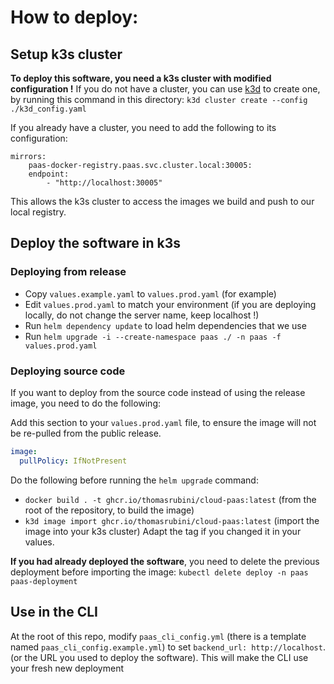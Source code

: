 # How to deploy:

## Setup k3s cluster
**To deploy this software, you need a k3s cluster with modified configuration !** 
If you do not have a cluster, you can use [k3d](https://k3d.io) to create one, by running this command in this directory: `k3d cluster create --config ./k3d_config.yaml`

If you already have a cluster, you need to add the following to its configuration:
```
mirrors:
    paas-docker-registry.paas.svc.cluster.local:30005:
    endpoint:
        - "http://localhost:30005"
```
This allows the k3s cluster to access the images we build and push to our local registry.

## Deploy the software in k3s

### Deploying from release
- Copy `values.example.yaml` to `values.prod.yaml` (for example)
- Edit `values.prod.yaml` to match your environment (if you are deploying locally, do not change the server name, keep localhost !)
- Run `helm dependency update` to load helm dependencies that we use
- Run `helm upgrade -i --create-namespace paas ./ -n paas -f values.prod.yaml`

### Deploying source code
If you want to deploy from the source code instead of using the release image, you need to do the following:

Add this section to your `values.prod.yaml` file, to ensure the image will not be re-pulled from the public release.
```yaml
image:
  pullPolicy: IfNotPresent
```

Do the following before running the `helm upgrade` command:
- `docker build . -t ghcr.io/thomasrubini/cloud-paas:latest` (from the root of the repository, to build the image)
- `k3d image import ghcr.io/thomasrubini/cloud-paas:latest` (import the image into your k3s cluster)
Adapt the tag if you changed it in your values.

**If you had already deployed the software**, you need to delete the previous deployment before importing the image: `kubectl delete deploy -n paas paas-deployment`

## Use in the CLI
At the root of this repo, modify `paas_cli_config.yml` (there is a template named `paas_cli_config.example.yml`) to set `backend_url: http://localhost`. (or the URL you used to deploy the software). This will make the CLI use your fresh new deployment

